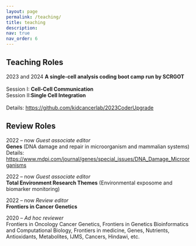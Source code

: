 ```yaml
---
layout: page
permalink: /teaching/
title: teaching
description: 
nav: true
nav_order: 6
---
```


## Teaching Roles
2023 and 2024 **A single-cell analysis coding boot camp run by SCRGOT** <br />
<br />
    Session I: **Cell-Cell Communication**<br />
    Session II:**Single Cell Integration** <br />
<br />
Details: https://github.com/kidcancerlab/2023CoderUpgrade<br />



## Review Roles
2022 – now          *Guest associate editor*    <br />
            **Genes** (DNA damage and repair in microorganism and mammalian systems) <br />
Details: https://www.mdpi.com/journal/genes/special_issues/DNA_Damage_Microorganisms<br />

2022 – now          *Guest associate editor* <br />
            **Total Environment Research Themes** (Environmental exposome and biomarker monitoring)<br />

2022 – now          *Review editor* <br />
            **Frontiers in Cancer Genetics** <br />

2020 – 	*Ad hoc reviewer* <br />
            Frontiers in Oncology Cancer Genetics, Frontiers in Genetics Bioinformatics and Computational Biology, Frontiers in medicine, Genes, Nutrients, Antioxidants, Metabolites, IJMS, Cancers, Hindawi, etc. <br />
